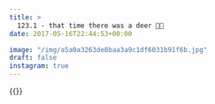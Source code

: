 ```yaml
---
title: >
  123.1 - that time there was a deer 🦌🌳
date: 2017-05-16T22:44:53+00:00

image: "/img/a5a0a3263de8baa3a9c1df6031b91f6b.jpg"
draft: false
instagram: true
---
```


{{<photo src="/img/a5a0a3263de8baa3a9c1df6031b91f6b.jpg">}}
